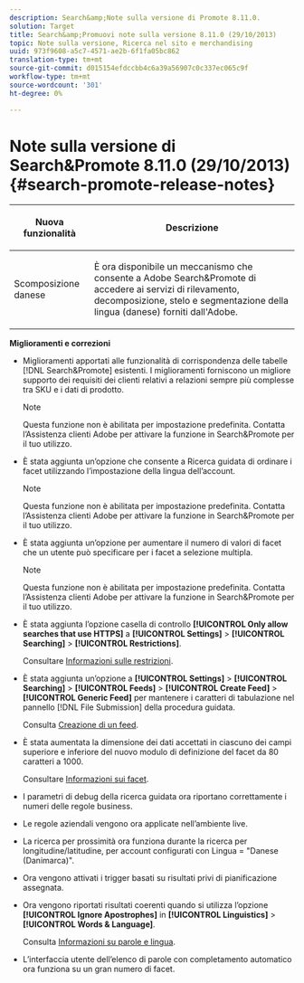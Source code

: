 ```yaml
---
description: Search&amp;Note sulla versione di Promote 8.11.0.
solution: Target
title: Search&amp;Promuovi note sulla versione 8.11.0 (29/10/2013)
topic: Note sulla versione, Ricerca nel sito e merchandising
uuid: 973f9608-a5c7-4571-ae2b-6f1fa05bc862
translation-type: tm+mt
source-git-commit: d015154efdccbb4c6a39a56907c0c337ec065c9f
workflow-type: tm+mt
source-wordcount: '301'
ht-degree: 0%

---
```



# Note sulla versione di Search&amp;Promote 8.11.0 (29/10/2013){#search-promote-release-notes}

<table> 
 <thead> 
  <tr> 
   <th colname="col1" class="entry"> <p>Nuova funzionalità </p> </th> 
   <th colname="col2" class="entry"> <p>Descrizione </p> </th> 
  </tr> 
 </thead>
 <tbody> 
  <tr> 
   <td colname="col1"> <p> Scomposizione danese </p> </td> 
   <td colname="col2"> <p> È ora disponibile un meccanismo che consente a <span class="keyword"> Adobe Search&amp;Promote</span> di accedere ai servizi di rilevamento, decomposizione, stelo e segmentazione della lingua (danese) forniti dall'Adobe. </p> </td> 
  </tr> 
 </tbody> 
</table>

**Miglioramenti e correzioni**

* Miglioramenti apportati alle funzionalità di corrispondenza delle tabelle [!DNL Search&Promote] esistenti. I miglioramenti forniscono un migliore supporto dei requisiti dei clienti relativi a relazioni sempre più complesse tra SKU e i dati di prodotto.

   >[!NOTE]
   >
   >Questa funzione non è abilitata per impostazione predefinita. Contatta l’Assistenza clienti Adobe per attivare la funzione in Search&amp;Promote per il tuo utilizzo.

* È stata aggiunta un’opzione che consente a Ricerca guidata di ordinare i facet utilizzando l’impostazione della lingua dell’account.

   >[!NOTE]
   Questa funzione non è abilitata per impostazione predefinita. Contatta l’Assistenza clienti Adobe per attivare la funzione in Search&amp;Promote per il tuo utilizzo.

* È stata aggiunta un’opzione per aumentare il numero di valori di facet che un utente può specificare per i facet a selezione multipla.

   >[!NOTE]
   Questa funzione non è abilitata per impostazione predefinita. Contatta l’Assistenza clienti Adobe per attivare la funzione in Search&amp;Promote per il tuo utilizzo.

* È stata aggiunta l’opzione casella di controllo **[!UICONTROL Only allow searches that use HTTPS]** a **[!UICONTROL Settings]** > **[!UICONTROL Searching]** > **[!UICONTROL Restrictions]**.

   Consultare [Informazioni sulle restrizioni](../c-about-settings-menu/c-about-searching-menu.md#concept_B5B527E04EBF4E9AB5956EEF881DDBF1).

* È stata aggiunta un’opzione a **[!UICONTROL Settings]** > **[!UICONTROL Searching]** > **[!UICONTROL Feeds]** > **[!UICONTROL Create Feed]** > **[!UICONTROL Generic Feed]** per mantenere i caratteri di tabulazione nel pannello [!DNL File Submission] della procedura guidata.

   Consulta [Creazione di un feed](../c-about-settings-menu/c-about-searching-menu.md#task_63179C1FC359497483CD6CE13FD1C250).

* È stata aumentata la dimensione dei dati accettati in ciascuno dei campi superiore e inferiore del nuovo modulo di definizione del facet da 80 caratteri a 1000.

   Consultare [Informazioni sui facet](../c-about-design-menu/c-about-facets.md#concept_FA912B3B41EE493DB2F492D188457FF5).

* I parametri di debug della ricerca guidata ora riportano correttamente i numeri delle regole business.
* Le regole aziendali vengono ora applicate nell’ambiente live.
* La ricerca per prossimità ora funziona durante la ricerca per longitudine/latitudine, per account configurati con Lingua = &quot;Danese (Danimarca)&quot;.
* Ora vengono attivati i trigger basati su risultati privi di pianificazione assegnata.
* Ora vengono riportati risultati coerenti quando si utilizza l’opzione **[!UICONTROL Ignore Apostrophes]** in **[!UICONTROL Linguistics]** > **[!UICONTROL Words & Language]**.

   Consulta [Informazioni su parole e lingua](../c-about-linguistics-menu/c-about-words-and-language.md#concept_CEB4B9576F3C4E2EB87B352EEC738D79).

* L’interfaccia utente dell’elenco di parole con completamento automatico ora funziona su un gran numero di facet.

